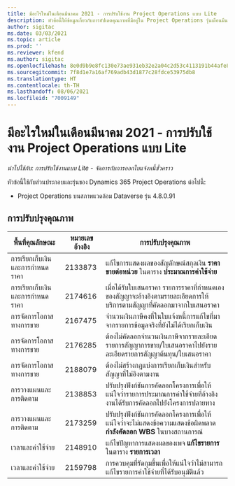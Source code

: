 ```yaml
---
title: มีอะไรใหม่ในเดือนมีนาคม 2021 - การปรับใช้งาน Project Operations แบบ Lite
description: หัวข้อนี้ให้ข้อมูลเกี่ยวกับการอัปเดตคุณภาพที่มีอยู่ใน Project Operations รุ่นเดือนมีนาคม 2021 สำหรับการปรับใช้งาน Project Operations แบบ Lite
author: sigitac
ms.date: 03/03/2021
ms.topic: article
ms.prod: ''
ms.reviewer: kfend
ms.author: sigitac
ms.openlocfilehash: 8e0d9b9e8fc130e73ae931eb32e2a04c2d53c4113191b44afe8df6dc4678b25d
ms.sourcegitcommit: 7f8d1e7a16af769adb43d1877c28fdce53975db8
ms.translationtype: HT
ms.contentlocale: th-TH
ms.lasthandoff: 08/06/2021
ms.locfileid: "7009149"
---
```

# <a name="whats-new-march-2021---project-operations-lite-deployment"></a>มีอะไรใหม่ในเดือนมีนาคม 2021 - การปรับใช้งาน Project Operations แบบ Lite

_นำไปใช้กับ: การปรับใช้งานแบบ Lite - จัดการกับการออกใบแจ้งหนี้ชั่วคราว_


หัวข้อนี้ใช้กับส่วนประกอบและรุ่นของ Dynamics 365 Project Operations ต่อไปนี้:

- Project Operations บนสภาพแวดล้อม Dataverse รุ่น 4.8.0.91 

## <a name="quality-updates"></a>การปรับปรุงคุณภาพ

| **พื้นที่คุณลักษณะ** | **หมายเลขอ้างอิง** | **การปรับปรุงคุณภาพ** |
| --- | --- | --- |
| การเรียกเก็บเงินและการกำหนดราคา | 2133873 | แก้ไขการแสดงผลของสัญลักษณ์สกุลเงิน **ราคาขายต่อหน่วย** ในตาราง **ประมาณการค่าใช้จ่าย** |
| การเรียกเก็บเงินและการกำหนดราคา | 2174616 | เมื่อได้รับใบเสนอราคา รายการราคาที่กำหนดเองของสัญญาจะอ้างอิงตามรายละเอียดการให้บริการตามสัญญาที่คัดลอกมาจากใบเสนอราคา |
| การจัดการโอกาสทางการขาย | 2167475 | จำนวนเงินภาษีคงที่ในใบแจ้งหนี้การแก้ไขที่มาจากรายการข้อมูลจริงที่ยังไม่ได้เรียกเก็บเงิน |
| การจัดการโอกาสทางการขาย | 2176285 | ต้องไม่คัดลอกจำนวนเงินภาษีจากรายละเอียดรายการสัญญาการขาย/ใบเสนอราคาไปยังรายละเอียดรายการสัญญาต้นทุน/ใบเสนอราคา |
| การจัดการโอกาสทางการขาย | 2188079 | ต้องไม่สร้างกฎแบ่งการเรียกเก็บเงินสำหรับสัญญาที่ไม่อิงตามงาน |
| การวางแผนและการติดตาม | 2138853 | ปรับปรุงฟังก์ชันการคัดลอกโครงการเพื่อให้แน่ใจว่ารายการประมาณการค่าใช้จ่ายที่อ้างอิงงานได้รับการคัดลอกไปยังโครงการปลายทาง |
| การวางแผนและการติดตาม | 2173259 | ปรับปรุงฟังก์ชันการคัดลอกโครงการเพื่อให้แน่ใจว่าจะไม่แสดงข้อความแสดงข้อผิดพลาด **กำลังคัดลอก WBS** ในบางสถานการณ์ |
| เวลาและค่าใช้จ่าย | 2148910 | แก้ไขปัญหาการแสดงผลของเพจ **แก้ไขรายการ** ในตาราง **รายการเวลา** |
| เวลาและค่าใช้จ่าย | 2159798 | การควบคุมที่รัดกุมขึ้นเพื่อให้แน่ใจว่าไม่สามารถแก้ไขรายการค่าใช้จ่ายที่ได้รับอนุมัติแล้ว |


